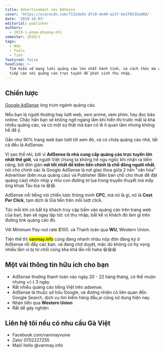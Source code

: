 ```yaml
---
title: Advertisement với AdSense
cover: 'https://ucarecdn.com/f131de91-d7c8-4e49-a237-be1f0535ad80/'
date: '2019-10-03'
editorial: publisher
authors:
  - 2019-1-pham-phuong-nhi
semester: 2019/1
tags:
  - Web
  - Tools
  - Tiền
featured: false
headline: >-
  Tìm hiểu về mạng lưới quảng cáo lớn nhất hành tinh, và cách thức mà chúng ta
  tiếp cận với quảng cáo trực tuyến để phát sinh thu nhập.
---
```

## Chiến lược

[Google AdSense](https://www.google.com/intl/vi_vn/adsense/start/) ông trùm ngành quảng cáo.

Nếu bạn là người thường hay lướt web, xem anime, xem phim, hay đọc báo online. Chắc hẳn bạn sẽ không ngỡ ngàng lắm khi hiển thị trước mắt là khá nhiều quảng cáo, và có một sự thật mà bạn có lẽ ít quan tâm nhưng không hề để ý.

Gần như 90% trang web bạn lướt tới xem đó, và có chứa quảng cáo nhé, tất cả đều là AdSense.

Vì sao thế nhỉ, bởi vì **AdSense là nhà cung cấp quảng cáo trực tuyến lớn nhất thế giới**, và người Việt chúng ta không hề ngu ngốc khi nhận ra tiềm năng, bởi đơn giản **nơi tốt nhất để kiếm tiền chính là chỗ đông người nhất**, nói cho chính xác là Google AdSense là nơi giao thoa giữa 2 nền "văn hóa" Advertiser (bên mua quảng cáo) và Publisher (Bên bán chỗ cho thuê để đặt quảng cáo) nhộn nhịp y như con đường tơ lụa trong truyền thuyết mà mấy ông khựa Tàu bịa ra 😆😆.

AdSense nổi tiếng vói chiến lược thông minh **CPC**, mà nó là gì, nó là **Cost Per Click**, tạm dịch là Giá tiền trên mỗi lượt click.

Tức mỗi khi có bất kỳ khách truy cập bấm vào quảng cáo trên trang web của bạn, bạn sẽ ngay lập tức có thu nhập, bất kể vị khách đó làm gì trên đường link quảng cáo đó.

Với Minimum Pay-out rate $100. và Thanh toán qua **WU**, Western Union.

Tiện thể thì <mark>vanmay.info</mark> cũng đang nhanh nhảu nộp đơn đăng ký ở AdSense rồi đấy các bạn, và đang chờ duyệt, mặc dù không có hy vọng nhiều lắm vì bị từ chối cũng kha khá lần rồi haha 😆😆😆

## Một vài thông tin hữu ích cho bạn

- AdSense thường thanh toán vào ngày 20 - 22 hàng tháng, có thể muộn nhưng +(-) 3 ngày.
- Rất nhiều quảng cáo tiếng Việt trên adsense.
- AdSense là thuộc sở hữu Google, và đương nhiên có liên quan đến Google Search, dịch vụ tìm kiếm hàng đầu,ai cũng sử dụng hiện nay.
- Nhận tiền qua **Western Union**
- Rất dễ gây nghiện

## Liên hệ tôi nếu có nhu cầu Gà Việt
 
- Facebook.com/vanmayvuive
- Zalo/  0702227255
- Mail/ hello @vanmay.info
